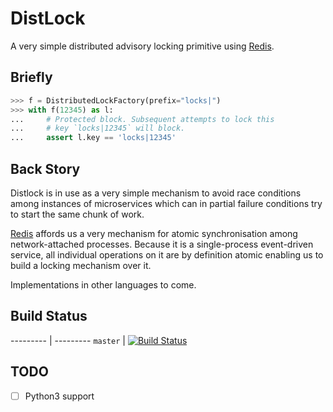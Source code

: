 # DistLock

A very simple distributed advisory locking primitive using [Redis](http://redis.io/).

## Briefly

```python
>>> f = DistributedLockFactory(prefix="locks|")
>>> with f(12345) as l:
...     # Protected block. Subsequent attempts to lock this
...     # key `locks|12345` will block.
...     assert l.key == 'locks|12345'
```

## Back Story

Distlock is in use as a very simple mechanism to avoid race conditions among instances of
microservices which can in partial failure conditions try to start the same
chunk of work.
 
[Redis](http://redis.io/) affords us a very mechanism for atomic synchronisation 
among network-attached processes.  Because it is a single-process 
event-driven service, all individual operations on it are by definition atomic
enabling us to build a locking mechanism over it.

Implementations in other languages to come.

## Build Status

--------- | ---------
`master`  | [![Build
Status](https://travis-ci.org/scottynomad/distlock.svg?branch=master)](https://travis-ci.org/scottynomad/distlock)

## TODO

- [ ] Python3 support